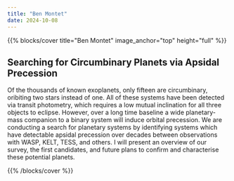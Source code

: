 ```yaml
---
title: "Ben Montet"
date: 2024-10-08
---
```


{{% blocks/cover title="Ben Montet" image_anchor="top" height="full" %}}

## Searching for Circumbinary Planets via Apsidal Precession

Of the thousands of known exoplanets, only fifteen are circumbinary, oribiting two stars instead of one. All of these systems have been detected via transit photometry, which requires a low mutual inclination for all three objects to eclipse. However, over a long time baseline a wide planetary-mass companion to a binary system will induce orbital precession. We are conducting a search for planetary systems by identifying systems which have detectable apsidal precession over decades between observations with WASP, KELT, TESS, and others. I will present an overview of our survey, the first candidates, and future plans to confirm and characterise these potential planets.

{{% /blocks/cover %}}
                    